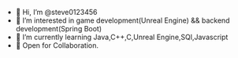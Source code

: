 - 👋 Hi, I’m @steve0123456
- 👀 I’m interested in game development(Unreal Engine) && backend development(Spring Boot)
- 🌱 I’m currently learning Java,C++,C,Unreal Engine,SQl,Javascript
- 💞️ Open for Collaboration.


